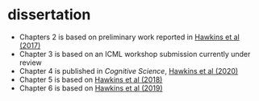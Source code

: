 # dissertation

* Chapters 2 is based on preliminary work reported in [Hawkins et al (2017)](https://cocolab.stanford.edu/papers/HawkinsGoodman2017-Cogsci.pdf)
* Chapter 3 is based on an ICML workshop submission currently under review
* Chapter 4 is published in *Cognitive Science*, [Hawkins et al (2020)](https://arxiv.org/pdf/1912.07199)
* Chapter 5 is based on [Hawkins et al (2018)](https://cocolab.stanford.edu/papers/HawkinsEtAl2018-Cogsci.pdf)
* Chapter 6 is based on [Hawkins et al (2019)](https://cogtoolslab.github.io/pdf/hawkinssano_cogsci_2019.pdf)
